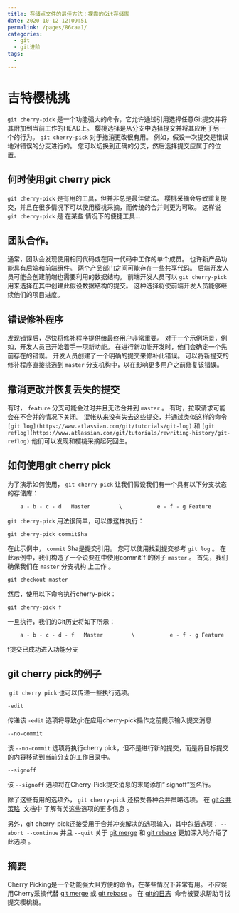 ```yaml
---
title: 存储点文件的最佳方法：裸露的Git存储库
date: 2020-10-12 12:09:51
permalink: /pages/86caa1/
categories:
  - git
  - git进阶
tags:
  - 
---
```

# 吉特樱桃挑

`git cherry-pick` 是一个功能强大的命令，它允许通过引用选择任意Git提交并将其附加到当前工作的HEAD上。 樱桃选择是从分支中选择提交并将其应用于另一个的行为。 `git cherry-pick` 对于撤消更改很有用。 例如，假设一次提交是错误地对错误的分支进行的。 您可以切换到正确的分支，然后选择提交应属于的位置。

## 何时使用git cherry pick

`git cherry-pick` 是有用的工具，但并非总是最佳做法。 樱桃采摘会导致重复提交，并且在很多情况下可以使用樱桃采摘，而传统的合并则更为可取。 这样说 `git cherry-pick` 是 在某些 情况下的便捷工具...

## 团队合作。

通常，团队会发现使用相同代码或在同一代码中工作的单个成员。 也许新产品功能具有后端和前端组件。 两个产品部门之间可能存在一些共享代码。 后端开发人员可能会创建前端也需要利用的数据结构。 前端开发人员可以 `git cherry-pick` 用来选择在其中创建此假设数据结构的提交。 这种选择将使前端开发人员能够继续他们的项目进度。

## 错误修补程序

发现错误后，尽快将修补程序提供给最终用户非常重要。 对于一个示例场景，例如，开发人员已开始着手一项新功能。 在进行新功能开发时，他们会确定一个先前存在的错误。 开发人员创建了一个明确的提交来修补此错误。 可以将新提交的修补程序直接挑选到 `master` 分支机构中，以在影响更多用户之前修复该错误。

## 撤消更改并恢复丢失的提交

有时， `feature` 分支可能会过时并且无法合并到 `master` 。 有时，拉取请求可能会在不合并的情况下关闭。 混帐从来没有失去这些提交，并通过类似这样的命令 `[git log](https://www.atlassian.com/git/tutorials/git-log)` 和 `[git reflog](https://www.atlassian.com/git/tutorials/rewriting-history/git-reflog)` 他们可以发现和樱桃采摘起死回生。

## 如何使用git cherry pick

为了演示如何使用， `git cherry-pick` 让我们假设我们有一个具有以下分支状态的存储库：

```
    a - b - c - d   Master         \           e - f - g Feature
```

`git cherry-pick` 用法很简单，可以像这样执行：

```
git cherry-pick commitSha
```

在此示例中， `commit` Sha是提交引用。 您可以使用找到提交参考 `git log` 。 在此示例中，我们构造了一个说要在中使用commit\`f\`的例子 `master` 。 首先，我们确保我们在 `master` 分支机构 上工作 。

```
git checkout master
```

然后，使用以下命令执行cherry\-pick：

```
git cherry-pick f
```

一旦执行，我们的Git历史将如下所示：

```
    a - b - c - d - f   Master         \           e - f - g Feature
```

f提交已成功进入功能分支

## git cherry pick的例子

 `git cherry pick` 也可以传递一些执行选项。

```
-edit
```

传递该 `-edit` 选项将导致git在应用cherry\-pick操作之前提示输入提交消息

```
--no-commit
```

该 `--no-commit` 选项将执行cherry pick，但不是进行新的提交，而是将目标提交的内容移动到当前分支的工作目录中。

```
--signoff
```

该 `--signoff` 选项将在Cherry\-Pick提交消息的末尾添加“ signoff”签名行。

除了这些有用的选项外， `git cherry-pick` 还接受各种合并策略选项。 在 [git合并策略](https://www.atlassian.com/git/tutorials/using-branches/merge-strategy)  文档中 了解有关这些选项的更多信息 。

另外，git cherry\-pick还接受用于合并冲突解决的选项输入，其中包括选项： `--abort --continue` 并且 `--quit` 关于 [git merge](https://www.atlassian.com/git/tutorials/using-branches/git-merge) 和 [git rebase](https://www.atlassian.com/git/tutorials/rewriting-history/git-rebase) 更加深入地介绍了此选项 。

## 摘要

Cherry Picking是一个功能强大且方便的命令，在某些情况下非常有用。 不应误用Cherry采摘代替 [git merge](https://www.atlassian.com/git/tutorials/using-branches/git-merge) 或 [git rebase](https://www.atlassian.com/git/tutorials/rewriting-history/git-rebase) 。 在 [git的日志](https://www.atlassian.com/git/tutorials/git-log)  命令被要求帮助寻找提交樱桃挑。